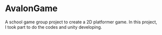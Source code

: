 # AvalonGame
A school game group project to create a 2D platformer game. In this project, I took part to do the codes and unity developing.
